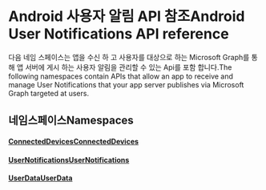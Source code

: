 # <a name="android-user-notifications-api-reference"></a><span data-ttu-id="70e58-101">Android 사용자 알림 API 참조</span><span class="sxs-lookup"><span data-stu-id="70e58-101">Android User Notifications API reference</span></span>

<span data-ttu-id="70e58-102">다음 네임 스페이스는 앱을 수신 하 고 사용자를 대상으로 하는 Microsoft Graph를 통해 앱 서버에 게시 하는 사용자 알림을 관리할 수 있는 Api를 포함 합니다.</span><span class="sxs-lookup"><span data-stu-id="70e58-102">The following namespaces contain APIs that allow an app to receive and manage User Notifications that your app server publishes via Microsoft Graph targeted at users.</span></span> 

## <a name="namespaces"></a><span data-ttu-id="70e58-103">네임스페이스</span><span class="sxs-lookup"><span data-stu-id="70e58-103">Namespaces</span></span>

#### <a name="connecteddeviceshttpsdocsmicrosoftcomjavaapicommicrosoftconnecteddevices"></a>[<span data-ttu-id="70e58-104">ConnectedDevices</span><span class="sxs-lookup"><span data-stu-id="70e58-104">ConnectedDevices</span></span>](https://docs.microsoft.com/java/api/com.microsoft.connecteddevices)
#### <a name="usernotifications-httpsdocsmicrosoftcomen-usjavaapicommicrosoftconnecteddevicesusernotifications"></a>[<span data-ttu-id="70e58-105">UserNotifications</span><span class="sxs-lookup"><span data-stu-id="70e58-105">UserNotifications</span></span>]( https://docs.microsoft.com/en-us/java/api/com.microsoft.connecteddevices.usernotifications)
#### <a name="userdatahttpsdocsmicrosoftcomjavaapicommicrosoftconnecteddevicesuserdata"></a>[<span data-ttu-id="70e58-106">UserData</span><span class="sxs-lookup"><span data-stu-id="70e58-106">UserData</span></span>](https://docs.microsoft.com/java/api/com.microsoft.connecteddevices.userdata)
